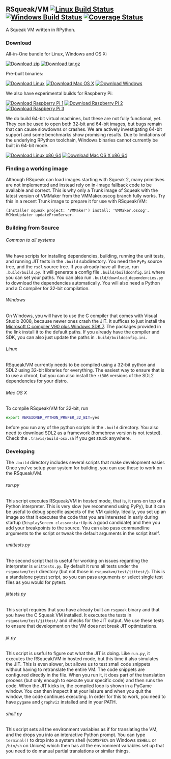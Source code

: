 ## RSqueak/VM [![Linux Build Status](https://travis-ci.org/HPI-SWA-Lab/RSqueak.svg?branch=master)](https://travis-ci.org/HPI-SWA-Lab/RSqueak) [![Windows Build Status](https://ci.appveyor.com/api/projects/status/e37a79tt5irr7sx1/branch/master?svg=true)](https://ci.appveyor.com/project/timfel/rsqueak) [![Coverage Status](https://coveralls.io/repos/github/HPI-SWA-Lab/RSqueak/badge.svg?branch=master)](https://coveralls.io/github/HPI-SWA-Lab/RSqueak?branch=master)

A Squeak VM written in RPython.

### Download

All-in-One bundle for Linux, Windows and OS X:

[![Download zip](https://img.shields.io/badge/Download-zip-blue.svg)](https://www.hpi.uni-potsdam.de/hirschfeld/artefacts/rsqueak/bundle/RSqueak.zip) [![Download tar.gz](https://img.shields.io/badge/Download-tar.gz-blue.svg)](https://www.hpi.uni-potsdam.de/hirschfeld/artefacts/rsqueak/bundle/RSqueak.tar.gz)

Pre-built binaries:

[![Download Linux](https://img.shields.io/badge/Download-Linux-blue.svg)](https://www.hpi.uni-potsdam.de/hirschfeld/artefacts/rsqueak/rsqueak-linux-latest) [![Download Mac OS X](https://img.shields.io/badge/Download-Mac_OS_X-blue.svg)](https://www.hpi.uni-potsdam.de/hirschfeld/artefacts/rsqueak/rsqueak-darwin-latest) [![Download Windows](https://img.shields.io/badge/Download-Windows-blue.svg)](https://www.hpi.uni-potsdam.de/hirschfeld/artefacts/rsqueak/rsqueak-win32-latest.exe)

We also have experimental builds for Raspberry Pi:

[![Download Raspberry Pi 1](https://img.shields.io/badge/Download-Raspberry_Pi_1-blue.svg)](https://www.hpi.uni-potsdam.de/hirschfeld/artefacts/rsqueak/rsqueak-linux-armv6raspbian-latest) [![Download Raspberry Pi 2](https://img.shields.io/badge/Download-Raspberry_Pi_2-blue.svg)](https://www.hpi.uni-potsdam.de/hirschfeld/artefacts/rsqueak/rsqueak-linux-armv7-araspbian-latest) [![Download Raspberry Pi 3](https://img.shields.io/badge/Download-Raspberry_Pi_3-blue.svg)](https://www.hpi.uni-potsdam.de/hirschfeld/artefacts/rsqueak/rsqueak-linux-armv8-araspbian-latest)

We do build 64-bit virtual machines, but these are not fully functional,
yet. They can be used to open both 32-bit and 64-bit images, but bugs remain
that can cause slowdowns or crashes. We are actively investigating 64-bit
support and some benchmarks show promising results. Due to limitations of the
underlying RPython toolchain, Windows binaries cannot currently be built in
64-bit mode.

[![Download Linux x86_64](https://img.shields.io/badge/Download-Linux_x86__64-blue.svg)](https://www.hpi.uni-potsdam.de/hirschfeld/artefacts/rsqueak/rsqueak-linux-x86_64-latest) [![Download Mac OS X x86_64](https://img.shields.io/badge/Download-Mac%20OS%20X%20x86__64-blue.svg)](https://www.hpi.uni-potsdam.de/hirschfeld/artefacts/rsqueak/rsqueak-darwin-x86_64-latest)

### Finding a working image

Although RSqueak can load images starting with Squeak 2, many primitives are not
implemented and instead rely on in-image fallback code to be available and
correct. This is why only a Trunk image of Squeak with the latest version of
VMMaker from the VMMaker.oscog branch fully works. Try this in a recent Trunk
image to prepare it for use with RSqueak/VM:

```Smalltalk
(Installer squeak project: 'VMMaker') install: 'VMMaker.oscog'.
MCMcmUpdater updateFromServer.
```

### Building from Source

###### Common to all systems

We have scripts for installing dependencies, building, running the
unit tests, and running JIT tests in the `.build` subdirectory. You
need the `PyPy` source tree, and the `rsdl` source tree. If you
already have all these, run `.build/build.py`. It will generate a
config file `.build/buildconfig.ini` where you can set your paths. You
can also run `.build/download_dependencies.py` to download the
dependencies automatically. You will also need a Python and a C
compiler for 32-bit compilation.

###### Windows

On Windows, you will have to use the C compiler that comes with Visual
Studio 2008, because newer ones crash the JIT. It suffices to just
install the [Microsoft C compiler V90 plus Windows SDK
7](https://github.com/HPI-SWA-Lab/RSqueak/releases/download/Dependencies/vc_stdx86.zip). The
packages provided in the link install it to the default paths. If you
already have the compiler and SDK, you can also just update the paths
in `.build/buildconfig.ini`.

###### Linux

RSqueak/VM currently needs to be compiled using a 32-bit python and SDL2 using
32-bit libraries for everything. The easiest way to ensure that is to use a
chroot, but you can also install the `:i386` versions of the SDL2 dependencies
for your distro.

###### Mac OS X

To compile RSqueak/VM for 32-bit, run

```bash
export VERSIONER_PYTHON_PREFER_32_BIT=yes
```

before you run any of the python scripts in the `.build` directory. You also
need to download SDL2 as a framework (homebrew version is not tested). Check
the `.travis/build-osx.sh` if you get stuck anywhere.

### Developing

The `.build` directory includes several scripts that make development
easier. Once you've setup your system for building, you can use these
to work on the RSqueak/VM.

###### run.py

This script executes RSqueak/VM in *hosted* mode, that is, it runs on
top of a Python interpreter. This is very slow (we recommend using PyPy),
but it can be useful to debug specific aspects of the VM quickly. Ideally,
you set up an image so that it executes the code that you are interested in
early during startup (`DisplayScreen class>>startUp` is a good candidate)
and then you add your breakpoints to the source. You can also pass commandline
arguments to the script or tweak the default arguments in the script itself.

###### unittests.py

The second script that is useful for working on issues regarding the
interpreter is `unittests.py`. By default it runs all tests under the
`rsqueakvm/test` directory (but not those in `rsqueakvm/test/jittest/`). This
is a standalone pytest script, so you can pass arguments or select single
test files as you would for pytest.

###### jittests.py

This script requires that you have already built an `rsqueak` binary and
that you have the C Squeak VM installed. It executes the tests in
`rsqueakvm/test/jittest/` and checks for the JIT output. We use these tests to
ensure that development on the VM does not break JIT optimizations.

###### jit.py

This script is useful to figure out what the JIT is doing. Like `run.py`,
it executes the RSqueak/VM in hosted mode, but this time it also simulates
the JIT. This is even slower, but allows us to test small code snippets
without having to retranslate the entire VM. The code snippets are configured
directly in the file. When you run it, it does part of the translation process
(but only enough to execute your specific code) and then runs the code. When
the JIT kicks in, the compiled loop is shown in a PyGame window. You can then
inspect it at your leisure and when you quit the window, the code continues
executing. In order for this to work, you need to have `pygame` and `graphviz`
installed and in your PATH.

###### shell.py

This script sets all the environment variables as if for translating the VM,
and the drops you into an interactive Python prompt. You can type `terminal()`
to drop into a system shell (`%COMSPEC%` on Windows `$SHELL` or `/bin/sh` on
Unices) which then has all the environment variables set up that you need to
do manual partial translations or similar things.

